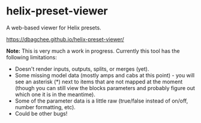 # helix-preset-viewer
A web-based viewer for Helix presets.

https://dbagchee.github.io/helix-preset-viewer/

**Note:** This is very much a work in progress. Currently this tool has the following limitations:
* Doesn't render inputs, outputs, splits, or merges (yet).
* Some missing model data (mostly amps and cabs at this point) - you will see an asterisk (*) next to items that are not mapped at the moment (though you can still view the blocks parameters and probably figure out which one it is in the meantime).
* Some of the parameter data is a little raw (true/false instead of on/off, number formatting, etc).
* Could be other bugs!
